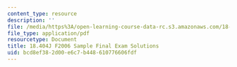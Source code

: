 ```yaml
---
content_type: resource
description: ''
file: /media/https%3A/open-learning-course-data-rc.s3.amazonaws.com/18-404j-theory-of-computation-fall-2020/bcd8ef382d00e6c7b448610776606fdf_MIT18_404f20_final_soln.pdf
file_type: application/pdf
resourcetype: Document
title: 18.404J F2006 Sample Final Exam Solutions
uid: bcd8ef38-2d00-e6c7-b448-610776606fdf
---
```

